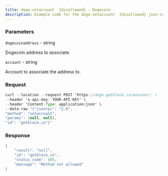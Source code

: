 ```yaml
---
title: doge:setaccount  {disallowed} - Dogecoin
description: Example code for the doge:setaccount  {disallowed} json-rpc method. Сomplete guide on how to use doge:setaccount  {disallowed} json-rpc in GetBlock.io Web3 documentation.
---
```


### Parameters


`dogecoinaddress` - string

Dogecoin address to associate.

`account` - string

Account to associate the address to.

### Request

``` java
curl --location --request POST 'https://doge.getblock.io/mainnet/' \
--header 'x-api-key: YOUR-API-KEY' \
--header 'Content-Type: application/json' \
--data-raw '{"jsonrpc": "2.0",
"method": "setaccount",
"params": [null, null],
"id": "getblock.io"}'
```

###  Response

``` java
{
    "result": "null",
    "id": "getblock.io",
    "status_code": 405,
    "message": "Method not allowed"
}
```

